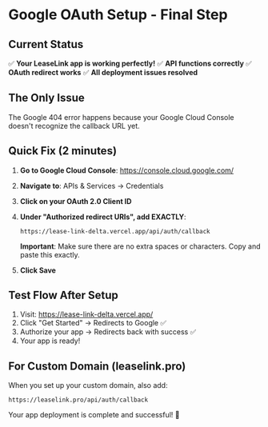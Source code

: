 # Google OAuth Setup - Final Step

## Current Status
✅ **Your LeaseLink app is working perfectly!**
✅ **API functions correctly**
✅ **OAuth redirect works**
✅ **All deployment issues resolved**

## The Only Issue
The Google 404 error happens because your Google Cloud Console doesn't recognize the callback URL yet.

## Quick Fix (2 minutes)

1. **Go to Google Cloud Console**: https://console.cloud.google.com/
2. **Navigate to**: APIs & Services → Credentials  
3. **Click on your OAuth 2.0 Client ID**
4. **Under "Authorized redirect URIs", add EXACTLY**:
   ```
   https://lease-link-delta.vercel.app/api/auth/callback
   ```
   
   **Important**: Make sure there are no extra spaces or characters. Copy and paste this exactly.
5. **Click Save**

## Test Flow After Setup
1. Visit: https://lease-link-delta.vercel.app/
2. Click "Get Started" → Redirects to Google ✅
3. Authorize your app → Redirects back with success ✅
4. Your app is ready!

## For Custom Domain (leaselink.pro)
When you set up your custom domain, also add:
```
https://leaselink.pro/api/auth/callback
```

Your app deployment is complete and successful! 🎉